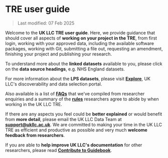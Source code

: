 # TRE user guide
>Last modified: 07 Feb 2025


Welcome to the **UK LLC TRE user guide**. Here, we provide guidance that should cover all aspects of **working on your project in the TRE**, from first login, working with your approved data, including the available software packages, working with Git, submitting a file out, requesting an amendment, finishing your project and publishing your research. 

To understand more about the **linked datasets** available to you, please click on the **data source headings**, e.g. NHS England datasets. 

For more information about the **LPS datasets**, please visit [**Explore**](https://explore.ukllc.ac.uk/), UK LLC's discoverability and data selection portal.

Also available is a list of [**FAQs**](https://guidebook.ukllc.ac.uk/docs/faq/faq_intro) that we've compiled from researcher enquiries and a summary of the [**rules**](https://guidebook.ukllc.ac.uk/docs/user_guide/rulesforresearchers) researchers agree to abide by when working in the UK LLC TRE. 

If there are any aspects you feel could be **better explained** or would benefit from **more detail**, please email the UK LLC Data Team at [**support@ukllc.ac.uk**](mailto:support@ukllc.ac.uk). We are committed to making your time in the UK LLC TRE as efficient and productive as possible and very much **welcome feedback from researchers**. 

If you are able to **help improve UK LLC's documentation** for other researchers, please read [**Contribute to Guidebook**](https://guidebook.ukllc.ac.uk/docs/user_guide/contribute).  

